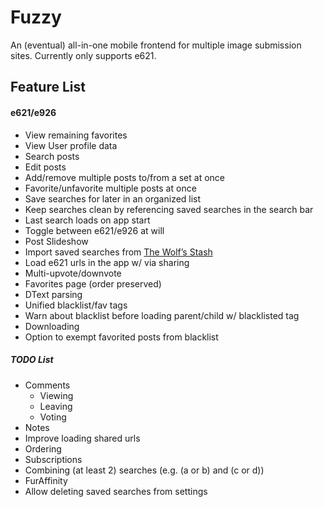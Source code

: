 # Fuzzy
An (eventual) all-in-one mobile frontend for multiple image submission sites. Currently only supports e621.

## Feature List
#### e621/e926
* View remaining favorites 
* View User profile data
* Search posts
* Edit posts
* Add/remove multiple posts to/from a set at once
* Favorite/unfavorite multiple posts at once
* Save searches for later in an organized list
* Keep searches clean by referencing saved searches in the search bar
* Last search loads on app start
* Toggle between e621/e926 at will
* Post Slideshow
* Import saved searches from [The Wolf’s Stash](https://zepiwolf.se/tws/)
* Load e621 urls in the app w/ via sharing
* Multi-upvote/downvote
* Favorites page (order preserved)
* DText parsing
* Unified blacklist/fav tags
* Warn about blacklist before loading parent/child w/ blacklisted tag
* Downloading
* Option to exempt favorited posts from blacklist
##### TODO List
* Comments
  * Viewing
  * Leaving
  * Voting
* Notes
* Improve loading shared urls
* Ordering
* Subscriptions
* Combining (at least 2) searches (e.g. (a or b) and (c or d))
* FurAffinity
* Allow deleting saved searches from settings